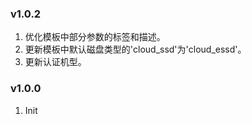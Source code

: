 ### v1.0.2
 1. 优化模板中部分参数的标签和描述。
 2. 更新模板中默认磁盘类型的'cloud_ssd'为'cloud_essd'。
 3. 更新认证机型。

### v1.0.0
1. Init